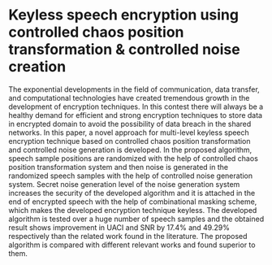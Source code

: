 # Keyless speech encryption using controlled chaos position transformation & controlled noise creation
The exponential developments in the field of communication, data transfer, and computational technologies have created tremendous growth in the development of encryption techniques. In this contest there will always be a healthy demand for efficient and strong encryption techniques to store data in encrypted domain to avoid the possibility of data breach in the shared networks. In this paper, a novel approach for multi-level keyless speech encryption technique based on controlled chaos position transformation and controlled noise generation is developed. In the proposed algorithm, speech sample positions are randomized with the help of controlled chaos position transformation system and then noise is generated in the randomized speech samples with the help of controlled noise generation system. Secret noise generation level of the noise generation system increases the security of the developed algorithm and it is attached in the end of encrypted speech with the help of combinational masking scheme, which makes the developed encryption technique keyless. The developed algorithm is tested over a huge number of speech samples and the obtained result shows improvement in UACI and SNR by 17.4% and 49.29% respectively than the related work found in the literature. The proposed algorithm is compared with different relevant works and found superior to them.
